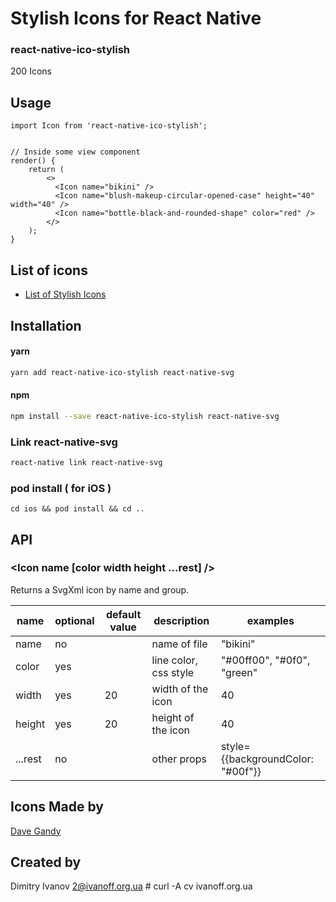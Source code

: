# Stylish Icons for React Native

### react-native-ico-stylish

200 Icons

## Usage

```
import Icon from 'react-native-ico-stylish';


// Inside some view component
render() {
    return (
        <>
          <Icon name="bikini" />
          <Icon name="blush-makeup-circular-opened-case" height="40" width="40" />
          <Icon name="bottle-black-and-rounded-shape" color="red" />
        </>
    );
}

```

## List of icons

- [List of Stylish Icons](http://ico.simpleness.org/pack/stylish)

## Installation

#### yarn

```bash
yarn add react-native-ico-stylish react-native-svg
```

#### npm

```bash
npm install --save react-native-ico-stylish react-native-svg
```

### Link react-native-svg

```bash
react-native link react-native-svg
```

### pod install ( for iOS )

```
cd ios && pod install && cd ..
```

## API

### <Icon name [color width height ...rest] />

Returns a SvgXml icon by name and group.

 name | optional | default value | description | examples
------|----------|---------------|-------------|---------
name | no |  | name of file | "bikini"
color | yes | | line color, css style | "#00ff00", "#0f0", "green"
width | yes | 20 | width of the icon | 40
height | yes | 20 | height of the icon | 40
...rest | no | | other props | style={{backgroundColor: "#00f"}}

## Icons Made by

[Dave Gandy](https://www.flaticon.com/authors/dave-gandy)

## Created by

Dimitry Ivanov <2@ivanoff.org.ua> # curl -A cv ivanoff.org.ua
